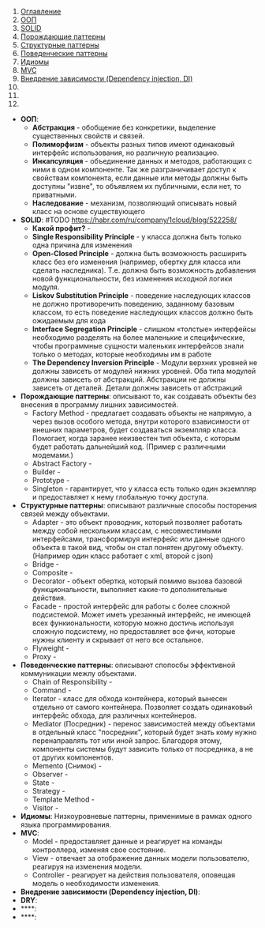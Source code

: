 1. [Оглавление](README.md)
1. [ООП](#1)
1. [SOLID](#2)
1. [Порождающие паттерны](#3)
1. [Структурные паттерны](#4)
1. [Поведенческие паттерны](#5)
1. [Идиомы](#6)
1. [MVC](#7)
1. [Внедрение зависимости (Dependency injection, DI)](#8)
1. [](#9)
1. [](#10)
1. [](#11)

* **ООП**: <a name="1"></a>
    * **Абстракция** - обобщение без конкретики, выделение существенных свойств и связей.
    * **Полиморфизм** - объекты разных типов имеют одинаковый интерфейс использования, но различную реализацию.
    * **Инкапсуляция** - объединение данных и методов, работающих с ними в одном компоненте. Так же разграничивает доступ к свойствам компонента, если данные или методы должны быть доступны "извне", то объявляем их публичными, если нет, то приватными.
    * **Наследование** - механизм, позволяющий описывать новый класс на основе существующего
* **SOLID**: <a name="2"></a> #TODO https://habr.com/ru/company/1cloud/blog/522258/
    * **Какой профит?** - 
    * **Single Responsibility Principle** - у класса должна быть только одна причина для изменения
    * **Open-Closed Principle** - должна быть возможность расширить класс без его изменения (например, обертку для класса или сделать наследника). Т.е. должна быть возможность добавления новой функциональности, без изменения исходной логики модуля.
    * **Liskov Substitution Principle** - поведение наследующих классов не должно противоречить поведению, заданному базовым классом, то есть поведение наследующих классов должно быть ожидаемым для кода
    * **Interface Segregation Principle** - слишком «толстые» интерфейсы необходимо разделять на более маленькие и специфические, чтобы программные сущности маленьких интерфейсов знали только о методах, которые необходимы им в работе
    * **The Dependency Inversion Principle** - Модули верхних уровней не должны зависеть от модулей нижних уровней. Оба типа модулей должны зависеть от абстракций. Абстракции не должны зависеть от деталей. Детали должны зависеть от абстракций
* **Порождающие паттерны**: <a name="3"></a> описывают то, как создавать объекты без внесения в программу лишних зависимостей.
    * Factory Method - предлагает создавать объекты не напрямую, а через вызов особого метода, внутри которого взависимости от внешних параметров, будет создаваться экземпляр класса. Помогает, когда заранее неизвестен тип объекта, с которым будет работать дальнейший код. (Пример с различными модемами.)
    * Abstract Factory - 
    * Builder - 
    * Prototype - 
    * Singleton - гарантирует, что у класса есть только один экземпляр и предоставляет к нему глобальную точку доступа.
* **Структурные паттерны**: <a name="4"></a> описывают различные способы посторения связей между объектами.
    * Adapter - это объект проводник, который позволяет работать между собой нескольким классам, с несовместимыми интерфейсами, трансформируя интерфейс или данные одного объекта в такой вид, чтобы он стал понятен другому объекту. (Например один класс работает с xml, второй с json)
    * Bridge - 
    * Composite - 
    * Decorator - объект обертка, который помимо вызова базовой функциональности, выполняет какие-то дополнительные действия.
    * Facade - простой интерфейс для работы с более сложной подсистемой. Может иметь урезанный интерфейс, не имеющей всех функиональности, которую можно достичь используя сложную подсистему, но предоставляет все фичи, которые нужны клиенту и скрывает от него все остальное.
    * Flyweight - 
    * Proxy -  
* **Поведенческие паттерны**: <a name="5"></a> описывают спопосбы эффективной коммуникации межлу объектами.
    * Chain of Responsibility - 
    * Command - 
    * Iterator - класс для обхода контейнера, который вынесен отдельно от самого контейнера. Позволяет создать одинаковый интерфейс обхода, для различных контейнеров.
    * Mediator (Посредник) - перенос зависимостей между объектами в отдельный класс "посредник", который будет знать кому нужно перенаправлять тот или иной запрос. Благодоря этому, компоненты системы будут зависить только от посредника, а не от других компонентов.
    * Memento (Снимок) -
    * Observer - 
    * State - 
    * Strategy - 
    * Template Method - 
    * Visitor -
* **Идиомы**: <a name="6"></a> Низкоуровневые паттерны, применимые в рамках одного языка программирования.
* **MVC**: <a name="7"></a>
    * Model - предоставляет данные и реагирует на команды контроллера, изменяя свое состояние.
    * View - отвечает за отображение данных модели пользователю, реагируя на изменения модели.
    * Controller - реагирует на действия пользователя, оповещая модель о необходимости изменения.
* **Внедрение зависимости (Dependency injection, DI)**: <a name="8"></a>
* **DRY**: <a name="9"></a>
* ****: <a name="10"></a>
* ****: <a name="11"></a>